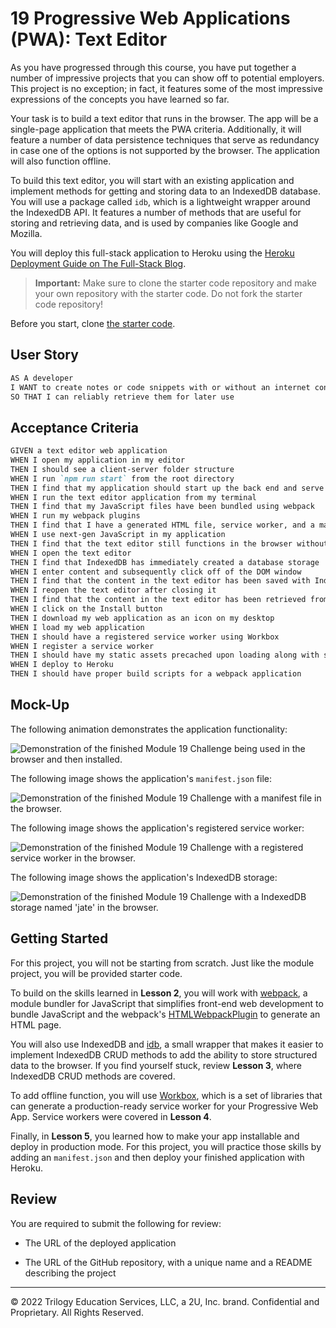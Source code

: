 # 19 Progressive Web Applications (PWA): Text Editor

As you have progressed through this course, you have put together a number of impressive projects that you can show off to potential employers. This project is no exception; in fact, it features some of the most impressive expressions of the concepts you have learned so far.

Your task is to build a text editor that runs in the browser. The app will be a single-page application that meets the PWA criteria. Additionally, it will feature a number of data persistence techniques that serve as redundancy in case one of the options is not supported by the browser. The application will also function offline.

To build this text editor, you will start with an existing application and implement methods for getting and storing data to an IndexedDB database. You will use a package called `idb`, which is a lightweight wrapper around the IndexedDB API. It features a number of methods that are useful for storing and retrieving data, and is used by companies like Google and Mozilla.

You will deploy this full-stack application to Heroku using the [Heroku Deployment Guide on The Full-Stack Blog](https://coding-boot-camp.github.io/full-stack/heroku/heroku-deployment-guide).

> **Important:** Make sure to clone the starter code repository and make your own repository with the starter code. Do not fork the starter code repository!

Before you start, clone [the starter code](https://github.com/coding-boot-camp/cautious-meme).

## User Story

```md
AS A developer
I WANT to create notes or code snippets with or without an internet connection
SO THAT I can reliably retrieve them for later use
```

## Acceptance Criteria

```md
GIVEN a text editor web application
WHEN I open my application in my editor
THEN I should see a client-server folder structure
WHEN I run `npm run start` from the root directory
THEN I find that my application should start up the back end and serve the client
WHEN I run the text editor application from my terminal
THEN I find that my JavaScript files have been bundled using webpack
WHEN I run my webpack plugins
THEN I find that I have a generated HTML file, service worker, and a manifest file
WHEN I use next-gen JavaScript in my application
THEN I find that the text editor still functions in the browser without errors
WHEN I open the text editor
THEN I find that IndexedDB has immediately created a database storage
WHEN I enter content and subsequently click off of the DOM window
THEN I find that the content in the text editor has been saved with IndexedDB
WHEN I reopen the text editor after closing it
THEN I find that the content in the text editor has been retrieved from our IndexedDB database
WHEN I click on the Install button
THEN I download my web application as an icon on my desktop
WHEN I load my web application
THEN I should have a registered service worker using Workbox
WHEN I register a service worker
THEN I should have my static assets precached upon loading along with subsequent pages and static assets
WHEN I deploy to Heroku
THEN I should have proper build scripts for a webpack application
```

## Mock-Up

The following animation demonstrates the application functionality:

![Demonstration of the finished Module 19 Challenge being used in the browser and then installed.](./Assets/00-demo.gif)

The following image shows the application's `manifest.json` file:

![Demonstration of the finished Module 19 Challenge with a manifest file in the browser.](./Assets/01-manifest.png)

The following image shows the application's registered service worker:

![Demonstration of the finished Module 19 Challenge with a registered service worker in the browser.](./Assets/02-service-worker.png)

The following image shows the application's IndexedDB storage:

![Demonstration of the finished Module 19 Challenge with a IndexedDB storage named 'jate' in the browser.](./Assets/03-idb-storage.png)

## Getting Started

For this project, you will not be starting from scratch. Just like the module project, you will be provided starter code.

To build on the skills learned in **Lesson 2**, you will work with [webpack](https://webpack.js.org/), a module bundler for JavaScript that simplifies front-end web development to bundle JavaScript and the webpack's [HTMLWebpackPlugin](https://webpack.js.org/plugins/html-webpack-plugin/) to generate an HTML page.

You will also use IndexedDB and [idb](https://www.npmjs.com/package/idb), a small wrapper that makes it easier to implement IndexedDB CRUD methods to add the ability to store structured data to the browser. If you find yourself stuck, review **Lesson 3**, where IndexedDB CRUD methods are covered.

To add offline function, you will use [Workbox](https://developers.google.com/web/tools/workbox), which is a set of libraries that can generate a production-ready service worker for your Progressive Web App. Service workers were covered in **Lesson 4**.

Finally, in **Lesson 5**, you learned how to make your app installable and deploy in production mode. For this project, you will practice those skills by adding an `manifest.json` and then deploy your finished application with Heroku.

## Review

You are required to submit the following for review:

* The URL of the deployed application

* The URL of the GitHub repository, with a unique name and a README describing the project

---
© 2022 Trilogy Education Services, LLC, a 2U, Inc. brand. Confidential and Proprietary. All Rights Reserved.
